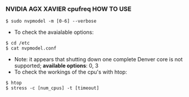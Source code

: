 ### NVIDIA AGX XAVIER cpufreq HOW TO USE
``` shell
$ sudo nvpmodel -m [0-6] --verbose
```
- To check the avaialable options:
``` shell
$ cd /etc
$ cat nvpmodel.conf
```
- Note: it appears that shutting down one complete Denver core is not supported; **available options**: 0, 3
- To check the workings of the cpu's with htop:
``` shell
$ htop
$ stress -c [num_cpus] -t [timeout]
```
